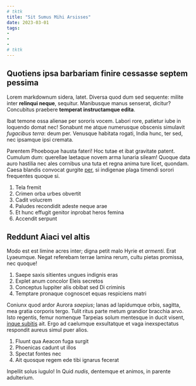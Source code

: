 ```yaml
---
# tktk
title: "Sit Sumus Mihi Arsisses"
date: 2023-03-01
tags:
-
-
-
# tktk
---
```


## Quotiens ipsa barbariam finire cessasse septem pessima

Lorem markdownum sidera, latet. Diversa quod dum sed sequente: milite inter **relinqui neque**, sequitur. Manibusque manus senserat, dicitur? Concubitus praebere **temperat instructamque edita**.

Ibat temone ossa alienae per sororis vocem. Labori rore, patietur iube in loquendo domat nec! Sonabunt me atque numerusque obscenis simulavit *fugacibus terra*: deum per. Venusque habitata rogati, India hunc, ter sed, nec ipsamque ipsi cremata.

Parentem Phoeboque hausta fateri! Hoc tutae et ibat gravitate patent. Cumulum dum: querellae laetaque novem arma lunaria sileam! Quoque data auro hastilia nec ales cornibus una tuta et regna anima ture licet, quondam. Caesa blandis convocat gurgite [per](http://iamque.org/amor.aspx), si indigenae plaga timendi sorori frequentes quoque si.

1. Tela fremit
2. Crimen orba urbes obvertit
3. Cadit volucrem
4. Paludes recondidit adeste neque arae
5. Et hunc effugit genitor inprobat heros femina
6. Accendit serpunt

## Reddunt Aiaci vel altis

Modo est est limine acres inter; digna petit malo Hyrie et *armenti*. Erat Lyaeumque. Negat referebam terrae lamina rerum, cultu pietas promissa, nec quoque!

1. Saepe saxis sitientes ungues indignis eras
2. Explet anum concolor Eleis secretos
3. Conceptus Iuppiter alis obibat sed Di criminis
4. Temptare pronaque cognoscet equas respiciens matri

Coniunx quod ardor Aurora *saepius*; lanas ad lapidumque orbis, sagitta, mea gratia corporis tergo. Tulit ritus parte metum grandior bracchia arvo. Isto regentis, femur nomenque Tarpeias solum mentesque in ducit visent, [inque subitis](http://memores.net/ante-si) ait. Ergo ad caelumque exsultatque et vaga inexspectatus respondit aureus simul puer alios.

1. Fluunt qua Aeacon fuga surgit
2. Phoenicas cadunt ut illos
3. Spectat fontes nec
4. Ait quosque regem ede tibi ignarus fecerat

Inpellit solus iugulo! In Quid *nudis*, dentemque et animos, in parente adulterium.
